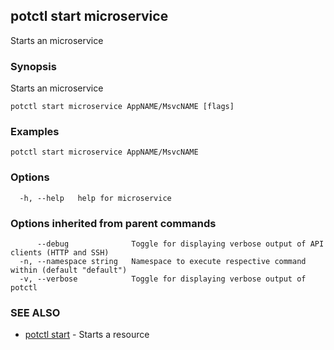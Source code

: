 ## potctl start microservice

Starts an microservice

### Synopsis

Starts an microservice

```
potctl start microservice AppNAME/MsvcNAME [flags]
```

### Examples

```
potctl start microservice AppNAME/MsvcNAME
```

### Options

```
  -h, --help   help for microservice
```

### Options inherited from parent commands

```
      --debug              Toggle for displaying verbose output of API clients (HTTP and SSH)
  -n, --namespace string   Namespace to execute respective command within (default "default")
  -v, --verbose            Toggle for displaying verbose output of potctl
```

### SEE ALSO

* [potctl start](potctl_start.md)	 - Starts a resource


